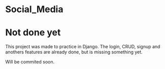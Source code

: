 # Social_Media

# Not done yet

This project was made to practice in Django. The login, CRUD, signup and anothers features are already done, but is missing something yet.

Will be commited soon.
